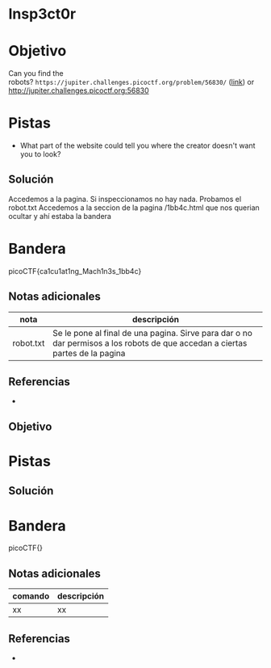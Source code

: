 # Insp3ct0r

# Objetivo
Can you find the robots? `https://jupiter.challenges.picoctf.org/problem/56830/` ([link](https://jupiter.challenges.picoctf.org/problem/56830/)) or http://jupiter.challenges.picoctf.org:56830

# Pistas
- What part of the website could tell you where the creator doesn't want you to look?

## Solución
Accedemos a la pagina.
Si inspeccionamos no hay nada.
Probamos el robot.txt
Accedemos a la seccion de la pagina /1bb4c.html que nos querian ocultar y ahí estaba la bandera

# Bandera
picoCTF{ca1cu1at1ng_Mach1n3s_1bb4c}

## Notas adicionales
| nota | descripción |
| ------ | ------ |
| robot.txt | Se le pone al final de una pagina. Sirve para dar o no dar permisos a los robots de que accedan a ciertas partes de la pagina |

## Referencias
- []()

## Objetivo


# Pistas


## Solución


# Bandera
picoCTF{}

## Notas adicionales
| comando | descripción |
| ------ | ------ |
| xx | xx |

## Referencias
- []()